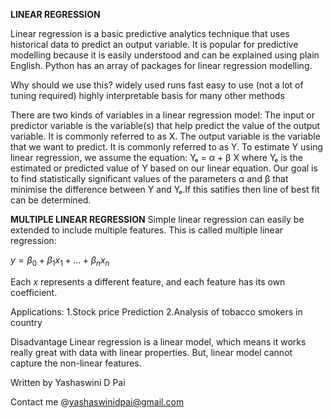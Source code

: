 <b>LINEAR REGRESSION</b>

Linear regression is a basic predictive analytics technique that uses historical data to predict an output variable. It is popular for predictive modelling because it is easily understood and can be explained using plain English.
Python has an array of packages for linear regression modelling.

Why should we use this?
widely used
runs fast
easy to use (not a lot of tuning required)
highly interpretable
basis for many other methods


There are two kinds of variables in a linear regression model:
The input or predictor variable is the variable(s) that help predict the value of the output variable. It is commonly referred to as X.
The output variable is the variable that we want to predict. It is commonly referred to as Y.
To estimate Y using linear regression, we assume the equation:
Yₑ = α + β X
where Yₑ is the estimated or predicted value of Y based on our linear equation.
Our goal is to find statistically significant values of the parameters α and β that minimise the difference between Y and Yₑ.If this satifies then line of best fit can be determined.
 
<b>MULTIPLE LINEAR REGRESSION</b>
Simple linear regression can easily be extended to include multiple features. This is called multiple linear regression:

$y = \beta_0 + \beta_1x_1 + ... + \beta_nx_n$

Each $x$ represents a different feature, and each feature has its own coefficient. 

Applications:
1.Stock price Prediction
2.Analysis of tobacco smokers in country

Disadvantage
Linear regression is a linear model, which means it works really great with data with linear properties. But, linear model cannot capture the non-linear features.




Written by Yashaswini D Pai 

Contact me @yashaswinidpai@gmail.com
